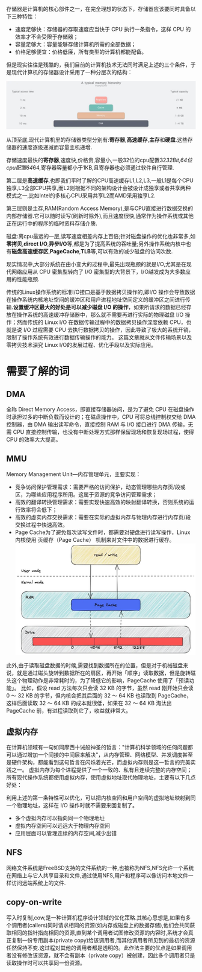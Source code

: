 存储器是计算机的核心部件之一，在完全理想的状态下，存储器应该要同时具备以下三种特性：

- 速度足够快：存储器的存取速度应当快于 CPU 执行一条指令，这样 CPU 的效率才不会受限于存储器；
- 容量足够大：容量能够存储计算机所需的全部数据；
- 价格足够便宜：价格低廉，所有类型的计算机都能配备。

但是现实往往是残酷的，我们目前的计算机技术无法同时满足上述的三个条件，于是现代计算机的存储器设计采用了一种分层次的结构：

![Description](../src/storage_hier.jpg)

从顶至底,现代计算机里的存储器类型分别有:**寄存器**,**高速缓存**,**主存**和**硬盘**.这些存储器的速度逐级递减而容量主机递增.

存储速度最快的**寄存器**,速度快,价格贵,容量小,一般32位的cpu配置32*32Bit,64位cpu配置64*64,寄存器容量都小于1KB,且寄存器也必须通过软件自行管理.

第二层是**高速缓存**,也即我们平时了解的CPU高速缓存L1,L2,L3,一般L1是每个CPU独享,L3全部CPU共享,而L2则根据不同的架构设计会被设计成独享或者共享两种模式之一,比如Intel的多核心CPU采用共享L2而AMD采用独享L2.

第三层则是主存,RAM(Random Access Memory),是与CPU直接进行数据交换的内部存储器.它可以随时读写(刷新时除外),而且速度很快,通常作为操作系统或其他正在运行中的程序的临时资料存储介质.

磁盘:离cpu最远的一层,读写速度相差内存上百倍;针对磁盘操作的优化也非常多,如**零拷贝**,**direct I/O**,**异步I/O**等,都是为了提高系统的吞吐量;另外操作系统内核中也有**磁盘高速缓存区**,**PageCache**,**TLB**等,可以有效的减少磁盘的访问次数.

现实情况中,大部分系统在由小变大的过程中,最先出现瓶颈的就是I/O,尤其是在现代网络应用从 CPU 密集型转向了 I/O 密集型的大背景下，I/O越发成为大多数应用的性能瓶颈.

传统的Linux操作系统的标准I/O接口是基于数据拷贝操作的,即I/O 操作会导致数据在操作系统内核地址空间的缓冲区和用户进程地址空间定义的缓冲区之间进行传输.**设置缓冲区最大的好处是可以减少磁盘 I/O 的操作**，如果所请求的数据已经存放在操作系统的高速缓冲存储器中，那么就不需要再进行实际的物理磁盘 I/O 操作；然而传统的 Linux I/O 在数据传输过程中的数据拷贝操作深度依赖 CPU，也就是说 I/O 过程需要 CPU 去执行数据拷贝的操作，因此导致了极大的系统开销，限制了操作系统有效进行数据传输操作的能力。
这篇文章就从文件传输场景以及零拷贝技术深究 Linux I/O的发展过程、优化手段以及实际应用。

# 需要了解的词

## DMA
全称 Direct Memory Access，即直接存储器访问，是为了避免 CPU 在磁盘操作时承担过多的中断负载而设计的；在磁盘操作中，CPU 可将总线控制权交给 DMA 控制器，由 DMA 输出读写命令，直接控制 RAM 与 I/O 接口进行 DMA 传输，无需 CPU 直接控制传输，也没有中断处理方式那样保留现场和恢复现场过程，使得 CPU 的效率大大提高。
## MMU 
Memory Management Unit—内存管理单元，主要实现：
   - 竞争访问保护管理需求：需要严格的访问保护，动态管理哪些内存页/段或区，为哪些应用程序所用。这属于资源的竞争访问管理需求；
   - 高效的翻译转换管理需求：需要实现快速高效的映射翻译转换，否则系统的运行效率将会低下；
   - 高效的虚实内存交换需求：需要在实际的虚拟内存与物理内存进行内存页/段交换过程中快速高效。
- Page Cache为了避免每次读写文件时，都需要对硬盘进行读写操作，Linux 内核使用 页缓存（Page Cache） 机制来对文件中的数据进行缓存。
![Description](../src/page_cache.jpg)

此外,由于读取磁盘数据的时候,需要找到数据所在的位置，但是对于机械磁盘来说，就是通过磁头旋转到数据所在的扇区，再开始「顺序」读取数据，但是旋转磁头这个物理动作是非常耗时的，为了降低它的影响，PageCache 使用了「预读功能」。
比如，假设 read 方法每次只会读 32 KB 的字节，虽然 read 刚开始只会读 0 ～ 32 KB 的字节，但内核会把其后面的 32 ～ 64 KB 也读取到 PageCache，这样后面读取 32 ～ 64 KB 的成本就很低，如果在 32 ～ 64 KB 淘汰出 PageCache 前，有进程读取到它了，收益就非常大。

## 虚拟内存

在计算机领域有一句如同摩西十诫般神圣的哲言："计算机科学领域的任何问题都可以通过增加一个间接的中间层来解决"，从内存管理、网络模型、并发调度甚至是硬件架构，都能看到这句哲言在闪烁着光芒，而虚拟内存则是这一哲言的完美实践之一。
虚拟内存为每个进程提供了一个一致的、私有且连续完整的内存空间；所有现代操作系统都使用虚拟内存，使用虚拟地址取代物理地址，主要有以下几点好处：

利用上述的第一条特性可以优化，可以把内核空间和用户空间的虚拟地址映射到同一个物理地址，这样在 I/O 操作时就不需要来回复制了。
- 多个虚拟内存可以指向同一个物理地址
- 虚拟内存空间可以远远大于物理内存空间
- 应用层面可以管理连续的内存空间,减少出错

## NFS

网络文件系统是FreeBSD支持的文件系统的一种,也被称为NFS,NFS允许一个系统在网络上与它人共享目录和文件,通过使用NFS,用户和程序可以像访问本地文件一样访问远端系统上的文件.

## copy-on-write

写入时复制,cow,是一种计算机程序设计领域的优化策略.其核心思想是,如果有多个调用者(callers)同时请求相同的资源(如内存或磁盘上的数据存储),他们会共同获取相同的指针指向相同的资源,直到某个调用者试图修改资源的内容时,系统才会真正复制一份专用副本(private copy)给该调用者,而其他调用者所见到的最初的资源任然保持不变.这过程对其他的调用者都是透明的。此作法主要的优点是如果调用者没有修改该资源，就不会有副本（private copy）被创建，因此多个调用者只是读取操作时可以共享同一份资源。